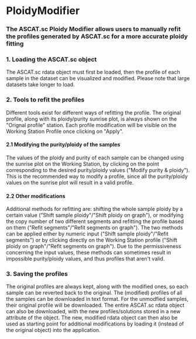 # PloidyModifier

### The ASCAT.sc Ploidy Modifier allows users to manually refit the profiles generated by ASCAT.sc for a more accurate ploidy fitting

### 1. Loading the ASCAT.sc object

The ASCAT.sc rdata object must first be loaded, then the profile of each sample in the dataset can be visualized and modified. Please note that large datasets take longer to load.

### 2. Tools to refit the profiles

Different tools exist for different ways of refitting the profile. The original profile, along with its ploidy/purity sunrise plot, is always shown on the "Orignal profile" station. Each profile modification will be visible on the Working Station Profile once clicking on "Apply". 

#### 2.1 Modifying the purity/ploidy of the samples

The values of the ploidy and purity of each sample can be changed using the sunrise plot on the Working Station, by clicking on the point corresponding to the desired purity/ploidy values ("Modify purity & ploidy"). This is the recommended way to modify a profile, since all the purity/ploidy values on the sunrise plot will result in a valid profile.

#### 2.2 Other modifications

Additional methods for refitting are: shifting the whole sample ploidy by a certain value ("Shift sample ploidy"/"Shift ploidy on graph"), or modifying the copy number of two different segments and refitting the profile based on them ("Refit segments"/"Refit segments on graph"). The two methods can be applied either by numeric input ("Shift sample ploidy"/"Refit segments") or by clicking directly on the Working Station profile ("Shift ploidy on graph"/"Refit segments on graph"). Due to the permissiveness concerning the input values, these methods can sometimes result in impossible purity/ploidy values, and thus profiles that aren't valid.

### 3. Saving the profiles

The original profiles are always kept, along with the modified ones, so each sample can be reverted back to the original. The (modified) profiles of all the samples can be downloaded in text format. For the unmodfied samples, their original profile will be downloaded. The entire ASCAT.sc rdata object can also be downloaded, with the new profiles/solutions stored in a new attribute of the object. The new, modified rdata object can then also be used as starting point for additional modifications by loading it (instead of the original object) into the application.
